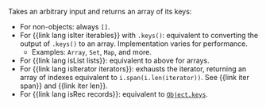 Takes an arbitrary input and returns an array of its keys:

  * For non-objects: always `[]`.
  * For {{link lang isIter iterables}} with `.keys()`: equivalent to converting the output of `.keys()` to an array. Implementation varies for performance.
    * Examples: `Array`, `Set`, `Map`, and more.
  * For {{link lang isList lists}}: equivalent to above for arrays.
  * For {{link lang isIterator iterators}}: exhausts the iterator, returning an array of indexes equivalent to `i.span(i.len(iterator))`. See {{link iter span}} and {{link iter len}}.
  * For {{link lang isRec records}}: equivalent to [`Object.keys`](https://developer.mozilla.org/en-US/docs/Web/JavaScript/Reference/Global_Objects/Object/keys).
